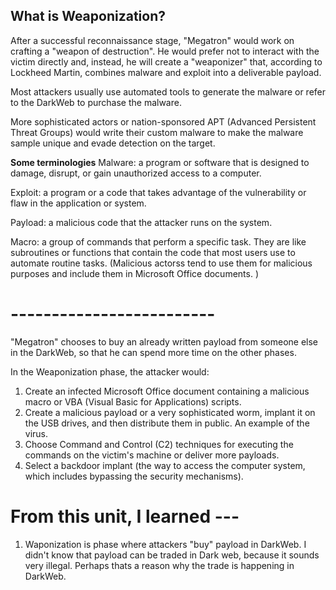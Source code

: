 ## What is Weaponization? 
After a successful reconnaissance stage, "Megatron" would work on crafting a "weapon of destruction". 
He would prefer not to interact with the victim directly and, instead, he will create a "weaponizer" that, according to Lockheed Martin, combines malware and exploit into a deliverable payload. 

Most attackers usually use automated tools to generate the malware or refer to the DarkWeb to purchase the malware. 

More sophisticated actors or nation-sponsored APT (Advanced Persistent Threat Groups) would write their custom malware to make the malware sample unique and evade detection on the target.

 
**Some terminologies** 
Malware: a program or software that is designed to damage, disrupt, or gain unauthorized access to a computer.

Exploit: a program or a code that takes advantage of the vulnerability or flaw in the application or system.

Payload: a malicious code that the attacker runs on the system.

Macro: a group of commands that perform a specific task. They are like subroutines or functions that contain the code that most users use to automate routine tasks. (Malicious actorss tend to use them for malicious purposes and include them in Microsoft Office documents. )
 

# -------------------------

"Megatron" chooses to buy an already written payload from someone else in the DarkWeb, so that he can spend more time on the other phases. 

In the Weaponization phase, the attacker would:

1. Create an infected Microsoft Office document containing a malicious macro or VBA (Visual Basic for Applications) scripts.  
2. Create a malicious payload or a very sophisticated worm, implant it on the USB drives, and then distribute them in public. An example of the virus. 
3. Choose Command and Control (C2) techniques for executing the commands on the victim's machine or deliver more payloads. 
4. Select a backdoor implant (the way to access the computer system, which includes bypassing the security mechanisms).




# From this unit, I learned --- 
1. Waponization is phase where attackers "buy" payload in DarkWeb. I didn't know that payload can be traded in Dark web, because it sounds very illegal. Perhaps thats a reason why the trade is happening in DarkWeb.  